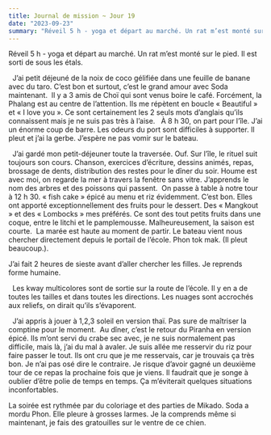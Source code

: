 ```yaml
---
title: Journal de mission ~ Jour 19
date: "2023-09-23"
summary: "Réveil 5 h - yoga et départ au marché. Un rat m’est monté sur le pied. Il est sorti de sous les étals."
---
```


Réveil 5 h - yoga et départ au marché. Un rat m’est monté sur le pied. Il est sorti de sous les étals.


  J’ai petit déjeuné de la noix de coco gélifiée dans une feuille de banane avec du taro. C’est bon et surtout, c’est le grand amour avec Soda maintenant.  Il y a 3 amis de Choï qui sont venus boire le café. Forcément, la Phalang est au centre de l’attention. Ils me répètent en boucle « Beautiful » et « I love you ». Ce sont certainement les 2 seuls mots d’anglais qu’ils connaissent mais je ne suis pas très à l’aise. 
  À 8 h 30, on part pour l’île. J’ai un énorme coup de barre. Les odeurs du port sont difficiles à supporter. Il pleut et j’ai la gerbe. J’espère ne pas vomir sur le bateau. 


  J’ai gardé mon petit-déjeuner toute la traversée. Ouf.
Sur l’île, le rituel suit toujours son cours. Chanson, exercices d’écriture, dessins animés, repas, brossage de dents, distribution des restes pour le dîner du soir. Houme est avec moi, on regarde la mer à travers la fenêtre sans vitre. J’apprends le nom des arbres et des poissons qui passent.  On passe à table à notre tour à 12 h 30. « fish cake » épicé au menu et riz évidemment. C’est bon. Elles ont apporté exceptionnellement des fruits pour le dessert. Des « Mangkout » et des « Lombocks » mes préférés. Ce sont des tout petits fruits dans une coque, entre le litchi et le pamplemousse. Malheureusement, la saison est courte.  La marée est haute au moment de partir. Le bateau vient nous chercher directement depuis le portail de l’école. Phon tok mak. (Il pleut beaucoup.). 


J’ai fait 2 heures de sieste avant d’aller chercher les filles. Je reprends forme humaine. 


  Les kway multicolores sont de sortie sur la route de l’école. Il y en a de toutes les tailles et dans toutes les directions. Les nuages sont accrochés aux reliefs, on dirait qu’ils s’évaporent. 


  J’ai appris à jouer à 1,2,3 soleil en version thaï. Pas sure de maîtriser la comptine pour le moment.  Au dîner, c’est le retour du Piranha en version épicé. Ils m’ont servi du crabe sec avec, je ne suis normalement pas difficile, mais là, j’ai du mal à avaler. Je suis allée me resservir du riz pour faire passer le tout. Ils ont cru que je me resservais, car je trouvais ça très bon. Je n’ai pas osé dire le contraire. Je risque d’avoir gagné un deuxième tour de ce repas la prochaine fois que je viens. Il faudrait que je songe à oublier d’être polie de temps en temps. Ça m’éviterait quelques situations inconfortables. 


La soirée est rythmée par du coloriage et des parties de Mikado. Soda a mordu Phon. Elle pleure à grosses larmes. Je la comprends même si maintenant, je fais des gratouilles sur le ventre de ce chien.  
